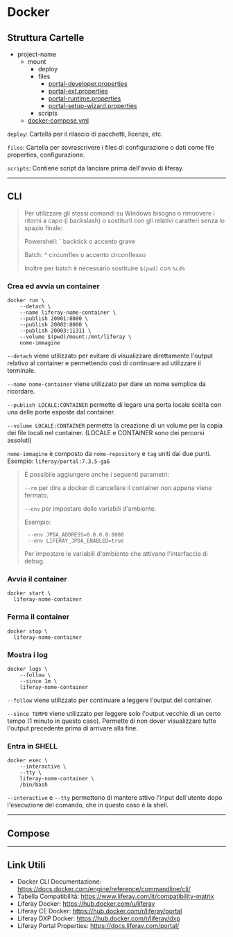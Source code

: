 # Docker



## Struttura Cartelle

- project-name
  - mount
    - deploy
    - files
      - [portal-developer.properties](project-name/mount/files/portal-developer.properties)
      - [portal-ext.properties](project-name/mount/files/portal-ext.properties)
      - [portal-runtime.properties](project-name/mount/files/portal-runtime.properties)
      - [portal-setup-wizard.properties](project-name/mount/files/portal-setup-wizard.properties)
    - scripts
  - [docker-compose.yml](project-name/docker-compose.yml)

```deploy```: Cartella per il rilascio di pacchetti, licenze, etc.

```files```: Cartella per sovrascrivere i files di configurazione o dati come file properties, configurazione.

```scripts```: Contiene script da lanciare prima dell'avvio di liferay.

---

## CLI

> Per utilizzare gli stessi comandi su Windows bisogna o rimuovere i ritorni a capo (i backslash) o sostiturli con gli relativi caratteri senza lo spazio finale:
>
> Powershell: ` backtick o accento grave
> 
> Batch: ^ circumflex o accento circonflesso
>
> Inoltre per batch è necessario sostituire ```$(pwd)``` con ```%cd%```

### Crea ed avvia un container

```shell
docker run \ 
    --detach \ 
    --name liferay-nome-container \ 
    --publish 20001:8080 \ 
    --publish 20002:8000 \ 
    --publish 20003:11311 \ 
    --volume $(pwd)/mount:/mnt/liferay \ 
    nome-immagine
```

```--detach```  viene utilizzato per evitare di visualizzare direttamente l'output relativo al container e permettendo così di continuare ad utilizzare il terminale.

```--name nome-container``` viene utilizzato per dare un nome semplice da ricordare.

```--publish LOCALE:CONTAINER``` permette di legare una porta locale scelta con una delle porte esposte dal container.

```--volume LOCALE:CONTAINER``` permette la creazione di un volume per la copia dei file locali nel container. (LOCALE e CONTAINER sono dei percorsi assoluti)

```nome-immagine``` è composto da ```nome-repository``` e ```tag``` uniti dai due punti. Esempio: ```liferay/portal:7.3.5-ga6```

> È possibile aggiungere anche i seguenti parametri:
> 
> ```--rm``` per dire a docker di cancellare il container non appena viene fermato.
> 
> ```--env``` per impostare delle variabili d'ambiente.
> 
> Esempio:
> ```
>  --env JPDA_ADDRESS=0.0.0.0:8000 
>  --env LIFERAY_JPDA_ENABLED=true
> ```
> 
> Per impostare le variabili d'ambiente che attivano l'interfaccia di debug.

### Avvia il container

```shell
docker start \ 
  liferay-nome-container
```

### Ferma il container

```shell
docker stop \ 
  liferay-nome-container
```

### Mostra i log

```shell
docker logs \ 
    --follow \ 
    --since 1m \ 
    liferay-nome-container
```

```--follow``` viene utilizzato per continuare a leggere l'output del container.

```--since TEMPO``` viene utilizzato per leggere solo l'output vecchio di un certo tempo (1 minuto in questo caso). Permette di non dover visualizzare tutto l'output precedente prima di arrivare alla fine.

### Entra in SHELL

```shell
docker exec \ 
    --interactive \ 
    --tty \ 
    liferay-nome-container \ 
    /bin/bash
```

```--interactive``` e ```--tty``` permettono di mantere attivo l'input dell'utente dopo l'esecuzione del comando, che in questo caso è la shell.

---

## Compose



---

## Link Utili

- Docker CLI Documentazione: https://docs.docker.com/engine/reference/commandline/cli/
- Tabella Compatibilità: https://www.liferay.com/it/compatibility-matrix
- Liferay Docker: https://hub.docker.com/u/liferay
- Liferay CE Docker: https://hub.docker.com/r/liferay/portal
- Liferay DXP Docker: https://hub.docker.com/r/liferay/dxp
- Liferay Portal Properties: https://docs.liferay.com/portal/
